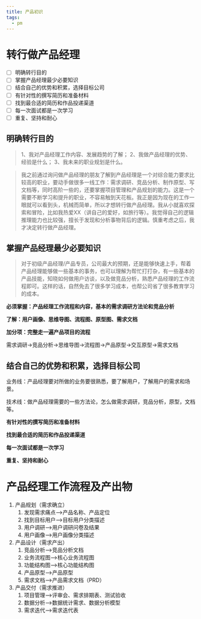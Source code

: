 ```yaml
---
title: 产品初识
tags:
  - pm
---
```


# 转行做产品经理

- [ ] 明确转行目的
- [ ] 掌握产品经理最少必要知识
- [ ] 结合自己的优势和积累，选择目标公司
- [ ] 有针对性的撰写简历和准备材料
- [ ] 找到最合适的简历和作品投递渠道
- [ ] 每一次面试都是一次学习
- [ ] 重复、坚持和耐心

## 明确转行目的

> 1、我对产品经理工作内容、发展趋势的了解；
> 2、我做产品经理的优势、经验是什么；
> 3、我未来的职业规划是什么。

> 我之前通过询问做产品经理的朋友了解到产品经理是一个对综合能力要求比较高的职业，要动手做很多一线工作：需求调研、竞品分析、制作原型、写文档等，同时高阶一些的，还要掌握项目管理和产品规划的能力。这是一个需要不断学习和提升的职业，不容易触到天花板。我正是因为现在的工作一眼就可以看到头，机械而简单，所以才想转行做产品经理。我从小就喜欢探索和冒险，比如我热爱XX（讲自己的爱好，如旅行等）。我觉得自己的逻辑推理能力也比较强，擅长于发现和分析事物背后的逻辑。慎重考虑之后，我才决定转行做产品经理。

## 掌握产品经理最少必要知识

> 对于初级产品经理/产品专员，公司最大的预期，还是能够快速上手，帮着产品经理能够做一些基本的事务，也可以理解为帮忙打打杂，有一些基本的产品技能，知晓如何做用户访谈，以及做竞品分析，熟悉产品经理的工作流程即可。这样的话，自然免去了很多学习成本，也帮公司省了很多教育学习的成本。

**必须掌握：产品经理工作流程和内容，基本的需求调研方法论和竞品分析**

**了解：用户画像、思维导图、流程图、原型图、需求文档**

**加分项：完整走一遍产品项目的流程**

需求调研->竞品分析->思维导图->流程图->产品原型->交互原型->需求文档

## 结合自己的优势和积累，选择目标公司

业务线：产品经理要对所做的业务要很熟悉，要了解用户，了解用户的需求和场景。

技术线：做产品经理需要的一些方法论，怎么做需求调研，竞品分析，原型，文档等。

**有针对性的撰写简历和准备材料**

**找到最合适的简历和作品投递渠道**

**每一次面试都是一次学习**

**重复、坚持和耐心**

# 产品经理工作流程及产出物

1. 产品规划（需求确立）
   1. 发现需求痛点——>产品名称、产品定位
   2. 找到目标用户——>目标用户分类描述
   3. 用户调研——>用户调研问卷及结果
   4. 用户画像——>用户画像分类描述
2. 产品设计（需求产出）
   1. 竞品分析——>竞品分析文档
   2. 业务流程图——>核心业务流程图
   3. 功能结构图——>核心功能结构图
   4. 产品原型——>产品原型
   5. 需求文档——>产品需求文档（PRD）
3. 产品交付（需求推进）
   1. 项目管理——>评审会、需求排期表、测试验收
   2. 数据分析——>数据统计需求、数据分析模型
   3. 需求迭代——>需求迭代表
